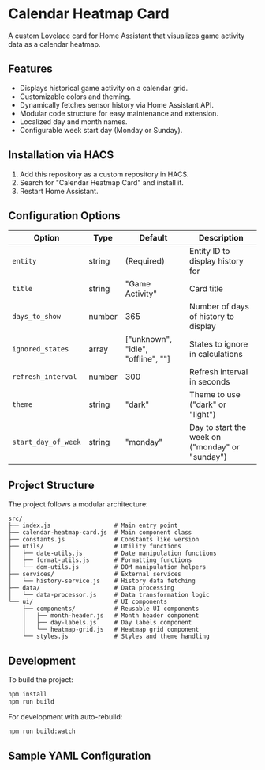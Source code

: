 # Calendar Heatmap Card

A custom Lovelace card for Home Assistant that visualizes game activity data as a calendar heatmap.

## Features
- Displays historical game activity on a calendar grid.
- Customizable colors and theming.
- Dynamically fetches sensor history via Home Assistant API.
- Modular code structure for easy maintenance and extension.
- Localized day and month names.
- Configurable week start day (Monday or Sunday).

## Installation via HACS
1. Add this repository as a custom repository in HACS.
2. Search for "Calendar Heatmap Card" and install it.
3. Restart Home Assistant.

## Configuration Options

| Option | Type | Default | Description |
|--------|------|---------|-------------|
| `entity` | string | (Required) | Entity ID to display history for |
| `title` | string | "Game Activity" | Card title |
| `days_to_show` | number | 365 | Number of days of history to display |
| `ignored_states` | array | ["unknown", "idle", "offline", ""] | States to ignore in calculations |
| `refresh_interval` | number | 300 | Refresh interval in seconds |
| `theme` | string | "dark" | Theme to use ("dark" or "light") |
| `start_day_of_week` | string | "monday" | Day to start the week on ("monday" or "sunday") |

## Project Structure
The project follows a modular architecture:

```
src/
├── index.js                  # Main entry point
├── calendar-heatmap-card.js  # Main component class
├── constants.js              # Constants like version
├── utils/                    # Utility functions
│   ├── date-utils.js         # Date manipulation functions
│   ├── format-utils.js       # Formatting functions
│   └── dom-utils.js          # DOM manipulation helpers
├── services/                 # External services
│   └── history-service.js    # History data fetching
├── data/                     # Data processing
│   └── data-processor.js     # Data transformation logic
└── ui/                       # UI components
    ├── components/           # Reusable UI components
    │   ├── month-header.js   # Month header component
    │   ├── day-labels.js     # Day labels component
    │   └── heatmap-grid.js   # Heatmap grid component
    └── styles.js             # Styles and theme handling
```

## Development
To build the project:
```bash
npm install
npm run build
```

For development with auto-rebuild:
```bash
npm run build:watch
```

## Sample YAML Configuration
